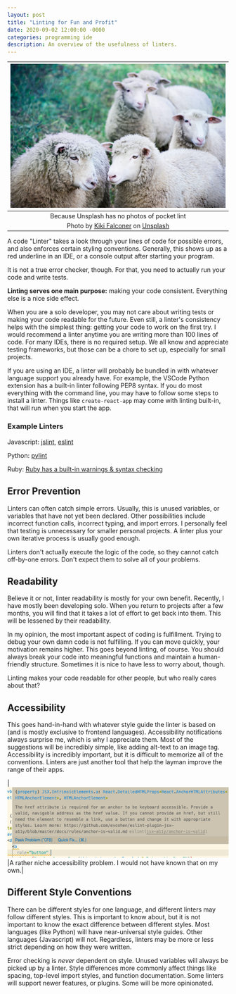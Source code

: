 ```yaml
---
layout: post
title: "Linting for Fun and Profit"
date: 2020-09-02 12:00:00 -0000
categories: programming ide
description: An overview of the usefulness of linters.
---
```


|![A photo of some sheep](/assets/images/linting/kiki-falconer-vIQNJOrEQRc-unsplash.jpg)|
| :-----: |
| Because Unsplash has no photos of pocket lint |
|<span>Photo by <a href="https://unsplash.com/@kikifalconer?utm_source=unsplash&amp;utm_medium=referral&amp;utm_content=creditCopyText">Kiki Falconer</a> on <a href="https://unsplash.com/s/photos/wool?utm_source=unsplash&amp;utm_medium=referral&amp;utm_content=creditCopyText">Unsplash</a></span>|

A code "Linter" takes a look through your lines of code for possible errors, and also enforces certain styling conventions. Generally, this shows up as a red underline in an IDE, or a console output after starting your program. 

It is not a true error checker, though. For that, you need to actually run your code and write tests.

__Linting serves one main purpose:__ making your code consistent. Everything else is a nice side effect. 

When you are a solo developer, you may not care about writing tests or making your code readable for the future. Even still, a linter's consistency helps with the simplest thing: getting your code to work on the first try. I would recommend a linter anytime you are writing more than 100 lines of code. For many IDEs, there is no required setup. We all know and appreciate testing frameworks, but those can be a chore to set up, especially for small projects.

If you are using an IDE, a linter will probably be bundled in with whatever language support you already have. For example, the VSCode Python extension has a built-in linter following PEP8 syntax. If you do most everything with the command line, you may have to follow some steps to install a linter. Things like `create-react-app` may come with linting built-in, that will run when you start the app. 

### Example Linters

Javascript: [jslint](https://www.npmjs.com/package/jslint), [eslint](https://eslint.org/)

Python: [pylint](https://pylint.org/)

Ruby: [Ruby has a built-in warnings & syntax checking](https://marketplace.visualstudio.com/items?itemName=hoovercj.ruby-linter)

## Error Prevention

Linters can often catch simple errors. Usually, this is unused variables, or variables that have not yet been declared. Other possibilities include incorrect function calls, incorrect typing, and import errors. I personally feel that testing is unnecessary for smaller personal projects. A linter plus your own iterative process is usually good enough.

Linters don't actually execute the logic of the code, so they cannot catch off-by-one errors. Don't expect them to solve all of your problems.

## Readability

Believe it or not, linter readability is mostly for your own benefit. Recently, I have mostly been developing solo. When you return to projects after a few months, you will find that it takes a lot of effort to get back into them. This will be lessened by their readability. 

In my opinion, the most important aspect of coding is fulfillment. Trying to debug your own damn code is not fulfilling. If you can move quickly, your motivation remains higher. This goes beyond linting, of course. You should always break your code into meaningful functions and maintain a human-friendly structure. Sometimes it is nice to have less to worry about, though.

Linting makes your code readable for other people, but who really cares about that?

## Accessibility

This goes hand-in-hand with whatever style guide the linter is based on (and is mostly exclusive to frontend languages). Accessibility notifications always surprise me, which is why I appreciate them. Most of the suggestions will be incredibly simple, like adding alt-text to an image tag. Accessibility is incredibly important, but it is difficult to memorize all of the conventions. Linters are just another tool that help the layman improve the range of their apps.

|![An accessibility linting example](/assets/images/linting/a11y.png)
|A rather niche accessibility problem. I would not have known that on my own.|

## Different Style Conventions

There can be different styles for one language, and different linters may follow different styles. This is important to know about, but it is not important to know the exact difference between different styles. Most languages (like Python) will have near-universal style guides. Other languages (Javascript) will not. Regardless, linters may be more or less strict depending on how they were written.

Error checking is _never_ dependent on style. Unused variables will always be picked up by a linter. Style differences more commonly affect things like spacing, top-level import styles, and function documentation. Some linters will support newer features, or plugins. Some will be more opinionated.